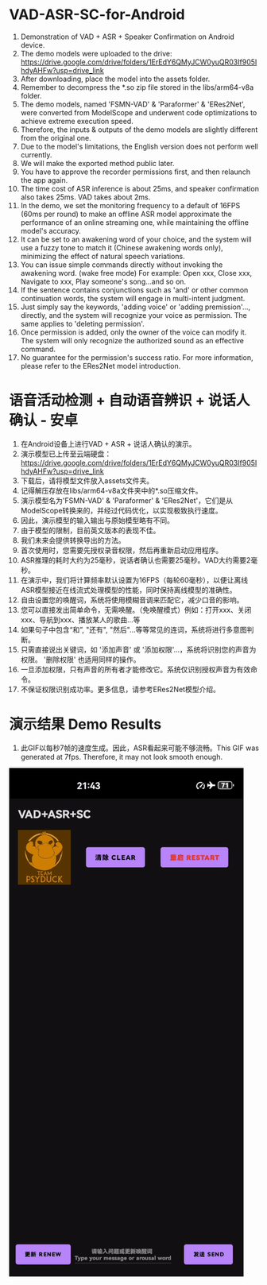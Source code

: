 # VAD-ASR-SC-for-Android
1. Demonstration of VAD + ASR + Speaker Confirmation on Android device.
2. The demo models were uploaded to the drive: https://drive.google.com/drive/folders/1ErEdY6QMyJCW0yuQR03If905IhdyAHFw?usp=drive_link
3. After downloading, place the model into the assets folder.
4. Remember to decompress the *.so zip file stored in the libs/arm64-v8a folder.
5. The demo models, named 'FSMN-VAD' & 'Paraformer' & 'ERes2Net', were converted from ModelScope and underwent code optimizations to achieve extreme execution speed.
6. Therefore, the inputs & outputs of the demo models are slightly different from the original one.
7. Due to the model's limitations, the English version does not perform well currently.
8. We will make the exported method public later.
9. You have to approve the recorder permissions first, and then relaunch the app again.
10. The time cost of ASR inference is about 25ms, and speaker confirmation also takes 25ms. VAD takes about 2ms.
11. In the demo, we set the monitoring frequency to a default of 16FPS (60ms per round) to make an offline ASR model approximate the performance of an online streaming one, while maintaining the offline model's accuracy.
12. It can be set to an awakening word of your choice, and the system will use a fuzzy tone to match it (Chinese awakening words only), minimizing the effect of natural speech variations.
13. You can issue simple commands directly without invoking the awakening word. (wake free mode) For example: Open xxx, Close xxx, Navigate to xxx, Play someone's song...and so on.
14. If the sentence contains conjunctions such as 'and' or other common continuation words, the system will engage in multi-intent judgment.
15. Just simply say the keywords, 'adding voice' or 'adding premission'..., directly, and the system will recognize your voice as permission. The same applies to 'deleting permission'.
16. Once permission is added, only the owner of the voice can modify it. The system will only recognize the authorized sound as an effective command.
17. No guarantee for the permission's success ratio. For more information, please refer to the ERes2Net model introduction.

# 语音活动检测 + 自动语音辨识 + 说话人确认 - 安卓
1. 在Android设备上进行VAD + ASR + 说话人确认的演示。
2. 演示模型已上传至云端硬盘：https://drive.google.com/drive/folders/1ErEdY6QMyJCW0yuQR03If905IhdyAHFw?usp=drive_link
3. 下载后，请将模型文件放入assets文件夹。
4. 记得解压存放在libs/arm64-v8a文件夹中的*.so压缩文件。
5. 演示模型名为'FSMN-VAD' & 'Paraformer' & 'ERes2Net'，它们是从ModelScope转换来的，并经过代码优化，以实现极致执行速度。
6. 因此，演示模型的输入输出与原始模型略有不同。
7. 由于模型的限制，目前英文版本的表现不佳。
8. 我们未来会提供转换导出的方法。
9. 首次使用时，您需要先授权录音权限，然后再重新启动应用程序。
10. ASR推理的耗时大约为25毫秒，说话者确认也需要25毫秒。VAD大约需要2毫秒。
11. 在演示中，我们将计算频率默认设置为16FPS（每轮60毫秒），以便让离线ASR模型接近在线流式处理模型的性能，同时保持离线模型的准确性。
12. 自由设置您的唤醒词，系统将使用模糊音调来匹配它，减少口音的影响。
13. 您可以直接发出简单命令，无需唤醒。（免唤醒模式）例如：打开xxx、关闭xxx、导航到xxx、播放某人的歌曲...等
14. 如果句子中包含“和”, "还有", "然后"...等等常见的连词，系统将进行多意图判断。
15. 只需直接说出关键词，如 '添加声音' 或 '添加权限'...，系统将识别您的声音为权限。 '删除权限' 也适用同样的操作。
16. 一旦添加权限，只有声音的所有者才能修改它。系统仅识别授权声音为有效命令。
17. 不保证权限识别成功率。更多信息，请参考ERes2Net模型介绍。

# 演示结果 Demo Results
1. 此GIF以每秒7帧的速度生成。因此，ASR看起来可能不够流畅。This GIF was generated at 7fps. Therefore, it may not look smooth enough.

![Demo Animation](https://github.com/DakeQQ/VAD-ASR-SC-for-Android/blob/main/asr.gif?raw=true)
